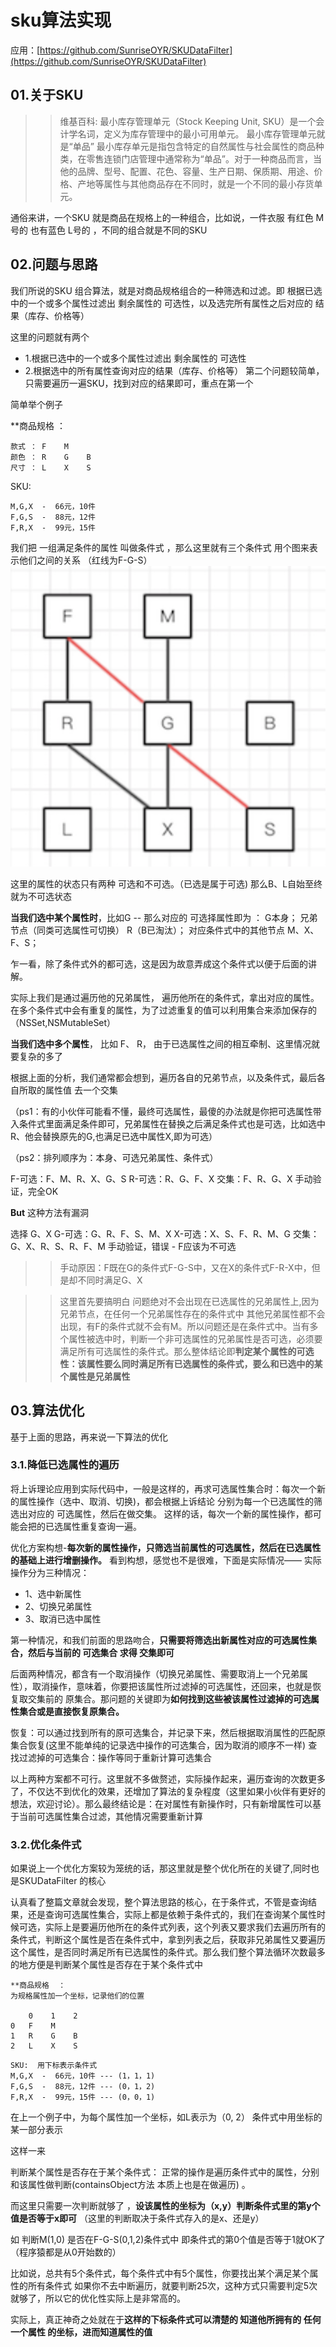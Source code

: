 # sku算法实现
应用：[https://github.com/SunriseOYR/SKUDataFilter](https://github.com/SunriseOYR/SKUDataFilter)

## 01.关于SKU
>> 维基百科: 最小库存管理单元（Stock Keeping Unit, SKU）是一个会计学名词，定义为库存管理中的最小可用单元。
>> 最小库存管理单元就是“单品” 最小库存单元是指包含特定的自然属性与社会属性的商品种类，在零售连锁门店管理中通常称为“单品”。对于一种商品而言，当他的品牌、型号、配置、花色、容量、生产日期、保质期、用途、价格、产地等属性与其他商品存在不同时，就是一个不同的最小存货单元。

通俗来讲，一个SKU 就是商品在规格上的一种组合，比如说，一件衣服 有红色 M号的 也有蓝色 L号的 ，不同的组合就是不同的SKU

## 02.问题与思路
我们所说的SKU 组合算法，就是对商品规格组合的一种筛选和过滤。即 根据已选中的一个或多个属性过滤出 剩余属性的 可选性，以及选完所有属性之后对应的 结果（库存、价格等）

这里的问题就有两个

- 1.根据已选中的一个或多个属性过滤出 剩余属性的 可选性
- 2.根据选中的所有属性查询对应的结果（库存、价格等）
第二个问题较简单，只需要遍历一遍SKU，找到对应的结果即可，重点在第一个

简单举个例子

**商品规格  ：
```
款式 ： F    M
颜色 ： R    G    B
尺寸 ： L    X    S    
```

SKU:  
```
M,G,X  -  66元，10件
F,G,S  -  88元，12件
F,R,X  -  99元，15件  
```
我们把 一组满足条件的属性 叫做条件式 ，那么这里就有三个条件式 用个图来表示他们之间的关系 （红线为F-G-S）
![fail](img/9.1.png)

这里的属性的状态只有两种 可选和不可选。（已选是属于可选) 那么B、L自始至终就为不可选状态

**当我们选中某个属性时**，比如G -- 那么对应的
可选择属性即为 ： G本身； 兄弟节点（同类可选属性可切换） R（B已淘汰）； 对应条件式中的其他节点 M、X、F、S；

乍一看，除了条件式外的都可选，这是因为故意弄成这个条件式以便于后面的讲解。

实际上我们是通过遍历他的兄弟属性， 遍历他所在的条件式，拿出对应的属性。在多个条件式中会有重复的属性，为了过滤重复的值可以利用集合来添加保存的（NSSet,NSMutableSet）

**当我们选中多个属性**， 比如 F、 R， 由于已选属性之间的相互牵制、这里情况就要复杂的多了

根据上面的分析，我们通常都会想到，遍历各自的兄弟节点，以及条件式，最后各自所取的属性值 去一个交集

（ps1：有的小伙伴可能看不懂，最终可选属性，最傻的办法就是你把可选属性带入条件式里面满足条件即可，兄弟属性在替换之后满足条件式也是可选，比如选中R、他会替换原先的G,也满足已选中属性X,即为可选）

（ps2：排列顺序为：本身、可选兄弟属性、条件式）

F-可选：F、M、R、X、G、S R-可选：R、G、F、X 交集：F、R、G、X 手动验证，完全OK

**But** 这种方法有漏洞

选择 G、X G-可选：G、R、F、S、M、X X-可选：X、S、F、R、M、G 交集：G、X、R、S、R、F、M 手动验证，错误 - F应该为不可选

>> 手动原因：F既在G的条件式F-G-S中，又在X的条件式F-R-X中，但是却不同时满足G、X

>> 这里首先要搞明白 问题绝对不会出现在已选属性的兄弟属性上,因为兄弟节点，在任何一个兄弟属性存在的条件式中 其他兄弟属性都不会出现，有F的条件式就不会有M。所以问题还是在条件式中。当有多个属性被选中时，判断一个非可选属性的兄弟属性是否可选，必须要满足所有可选属性的条件式。那么整体结论即**判定某个属性的可选性：该属性要么同时满足所有已选属性的条件式，要么和已选中的某个属性是兄弟属性**

## 03.算法优化
基于上面的思路，再来说一下算法的优化

### 3.1.降低已选属性的遍历
将上诉理论应用到实际代码中，一般是这样的，再求可选属性集合时：每次一个新的属性操作（选中、取消、切换)，都会根据上诉结论 分别为每一个已选属性的筛选出对应的 可选属性，然后在做交集。 这样的话，每次一个新的属性操作，都可能会把的已选属性重复查询一遍。

优化方案构想-**每次新的属性操作，只筛选当前属性的可选属性，然后在已选属性的基础上进行增删操作。** 看到构想，感觉也不是很难，下面是实际情况—— 实际操作分为三种情况：

- 1、选中新属性
- 2、切换兄弟属性
- 3、取消已选中属性

第一种情况，和我们前面的思路吻合，**只需要将筛选出新属性对应的可选属性集合，然后与当前的 可选集合 求得 交集即可**

后面两种情况，都含有一个取消操作（切换兄弟属性、需要取消上一个兄弟属性），取消操作，意味着，你要把该属性所过滤掉的可选属性，还回来，也就是恢复取交集前的 原集合。那问题的关键即为**如何找到这些被该属性过滤掉的可选属性集合或是直接恢复原集合。**

恢复：可以通过找到所有的原可选集合，并记录下来，然后根据取消属性的匹配原集合恢复(这里不能单纯的记录选中操作的可选集合，因为取消的顺序不一样) 查找过滤掉的可选集合：操作等同于重新计算可选集合

以上两种方案都不可行。这里就不多做赘述，实际操作起来，遍历查询的次数更多了，不仅达不到优化的效果，还增加了算法的复杂程度（这里如果小伙伴有更好的想法，欢迎讨论）。那么最终结论是：在对属性有新操作时，只有新增属性可以基于当前可选属性集合过滤，其他情况需要重新计算

### 3.2.优化条件式
如果说上一个优化方案较为笼统的话，那这里就是整个优化所在的关键了,同时也是SKUDataFilter 的核心

认真看了整篇文章就会发现，整个算法思路的核心，在于条件式，不管是查询结果，还是查询可选属性集合，实际上都是依赖于条件式的，我们在查询某个属性时候可选，实际上是要遍历他所在的条件式列表，这个列表又要求我们去遍历所有的条件式，判断这个属性是否在条件式中，拿到列表之后，获取非兄弟属性又要遍历这个属性，是否同时满足所有已选属性的条件式。那么我们整个算法循环次数最多的地方便是判断某个属性是否存在于某个条件式中

```
**商品规格  ：
为规格属性加一个坐标，记录他们的位置

    0    1    2
0   F    M
1   R    G    B
2   L    X    S    
```
```
SKU:  用下标表示条件式
M,G,X  -  66元，10件 --- (1，1，1)
F,G,S  -  88元，12件 --- (0，1，2)
F,R,X  -  99元，15件 --- (0，0，1)
```
在上一个例子中，为每个属性加一个坐标，如L表示为（0, 2） 条件式中用坐标的某一部分表示

这样一来

判断某个属性是否存在于某个条件式： 正常的操作是遍历条件式中的属性，分别和该属性做判断(containsObject方法 本质上也是在做遍历) 。

而这里只需要一次判断就够了 ，**设该属性的坐标为（x,y）判断条件式里的第y个值是否等于x即可** （这里的判断取决于条件式存入的是x、还是y）

如 判断M(1,0) 是否在F-G-S(0,1,2)条件式中 即条件式的第0个值是否等于1就OK了（程序猿都是从0开始数的）

比如说，总共有5个条件式，每个条件式中有5个属性，你要找出某个满足某个属性的所有条件式 如果你不去中断遍历，就要判断25次，这种方式只需要判定5次就够了，所以它的优化性实际上是非常高的。

实际上，真正神奇之处就在于**这样的下标条件式可以清楚的 知道他所拥有的 任何一个属性 的坐标，进而知道属性的值**